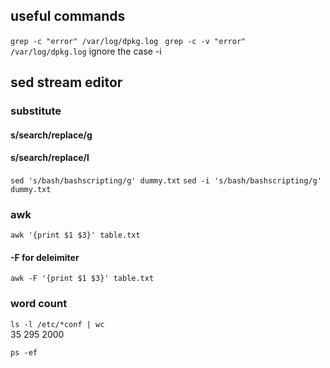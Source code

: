 ## useful commands 

``grep -c "error" /var/log/dpkg.log ``
`` grep -c -v "error" /var/log/dpkg.log ``
ignore the case -i

## sed stream editor
### substitute
#### s/search/replace/g
#### s/search/replace/l
``sed 's/bash/bashscripting/g' dummy.txt``
``sed -i 's/bash/bashscripting/g' dummy.txt``

### awk
``awk '{print $1 $3}' table.txt ``
#### -F for deleimiter 
``awk -F '{print $1 $3}' table.txt``

### word count 
``ls -l /etc/*conf | wc ``  
     35     295    2000

``ps -ef``